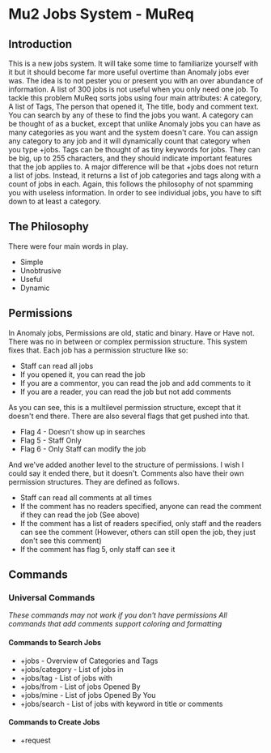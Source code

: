 # Mu2 Jobs System - MuReq


## Introduction

This is a new jobs system. It will take some time to familiarize yourself with it but it should become far more useful overtime than Anomaly jobs ever was.
The idea is to not pester  you or present you with an over abundance of information. A list of 300 jobs is not useful when you only need one job.
To tackle this problem MuReq sorts jobs using four main attributes: A category, A list of Tags, The person that opened it, The title, body and comment text.
You can search by any of these to find the jobs you want. A category can be thought of as a bucket, except that unlike Anomaly jobs you can have as many categories as you want and the system doesn't care.
You can assign any category to any job and it will dynamically count that category when you type +jobs. Tags can be thought of as tiny keywords for jobs. They can be big, up to 255 characters, and they should indicate important features that the job applies to.
A major difference will be that +jobs does not return a list of jobs. Instead, it returns a list of job categories and tags along with a count of jobs in each. Again, this follows the philosophy of not spamming you with useless information.
In order to see individual jobs, you have to sift down to at least a category.

## The Philosophy
There were four main words in play.

* Simple
* Unobtrusive
* Useful
* Dynamic

## Permissions
In Anomaly jobs, Permissions are old, static and binary. Have or Have not. There was no in between or complex permission structure. This system fixes that.
Each job has a permission structure like so:
* Staff can read all jobs
* If you opened it, you can read the job
* If you are a commentor, you can read the job and add comments to it
* If you are a reader, you can read the job but not add comments

As you can see, this is a multilevel permission structure, except that it doesn't end there. There are also several flags that get pushed into that.
* Flag 4 - Doesn't show up in searches
* Flag 5 - Staff Only
* Flag 6 - Only Staff can modify the job

And we've added another level to the structure of permissions. I wish I could say it ended there, but it doesn't. Comments also have their own permission structures. They are defined as follows.
* Staff can read all comments at all times
* If the comment has no readers specified, anyone can read the comment if they can read the job (See above)
* If the comment has a list of readers specified, only staff and the readers can see the comment (However, others can still open the job, they just don't see this comment)
* If the comment has flag 5, only staff can see it

## Commands
### Universal Commands
*These commands may not work if you don't have permissions*
*All commands that add comments support coloring and formatting*
#### Commands to Search Jobs
* +jobs - Overview of Categories and Tags
* +jobs/category <category> - List of jobs in <category>
* +jobs/tag <tag> - List of jobs with <tag>
* +jobs/from <name> - List of jobs Opened By <name>
* +jobs/mine - List of jobs Opened By You
* +jobs/search <keyword> - List of jobs with keyword in title or comments

#### Commands to Create Jobs
* +request <title>[/<category>]=<opening comments> - Player command to open a job. Creates a job with <title> that has <opening comments> as body. If <category> is specified it has that category. Otherwise it defaults to None.

#### Commands to Manipulate Jobs
* +job <id> - View Job <id>
* +job/comment <id>=<comment> - Add <comment> to <id>.
* +job/readers <id>=<player> - Add <player> to the readers of <id>.
* +job/commenters <id>=<player> - Add <player> to the commenters of <id>.

#### Commnads for Staff
* +job/add <id>=<text> - Add a staff comment to job <id> with <text>. This comment is flagged staff and only ever visible to other staff.
* +job/create <title>[/<category>[/<flag>]]=<text> - Create a job with <title> and body of <text>. Staff can also specify a <category> and <flag> (from 0-6).
* +job/lock <id> - Lock a job so only staff can modify it


## Flags
* 0 - None
* 1 - Global (Anyone can comment on and Read the job)
* 2 - Held
* 3 - Closed
* 4 - Archived
* 5 - Staff
* 6 - Staff Locked


## Dev Status
This is far from done, but it's working. I will keep adding features.